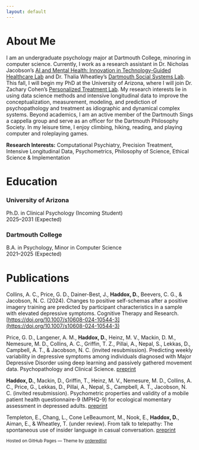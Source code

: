 ```yaml
---
layout: default
---
```


# About Me
I am an undergraduate psychology major at Dartmouth College, minoring in computer science. Currently, I work as a research assistant in Dr. Nicholas Jacobson’s [AI and Mental Health: Innovation in Technology-Guided Healthcare Lab](https://geiselmed.dartmouth.edu/jacobsonlab/) and Dr. Thalia Wheatley’s [Dartmouth Social Systems Lab](http://www.wheatlab.com). This fall, I will begin my PhD at the University of Arizona, where I will join Dr. Zachary Cohen’s [Personalized Treatment Lab](https://sites.arizona.edu/personalized-treatment-lab/). My research interests lie in using data science methods and intensive longitudinal data to improve the conceptualization, measurement, modeling, and prediction of psychopathology and treatment as idiographic and dynamical complex systems. Beyond academics, I am an active member of the Dartmouth Sings a cappella group and serve as an officer for the Dartmouth Philosophy Society. In my leisure time, I enjoy climbing, hiking, reading, and playing computer and roleplaying games.

**Research Interests:** Computational Psychiatry, Precision Treatment, Intensive Longitudinal Data, Psychometrics, Philosophy of Science, Ethical Science & Implementation

# Education

### University of Arizona
Ph.D. in Clinical Psychology (Incoming Student)  
2025–2031 (Expected)  

### Dartmouth College
B.A. in Psychology, Minor in Computer Science  
2021–2025 (Expected)


# Publications

Collins, A. C., Price, G. D., Dainer-Best, J., **Haddox, D.**, Beevers, C. G., & Jacobson, N. C. (2024). Changes to positive self-schemas after a positive imagery training are predicted by participant characteristics in a sample with elevated depressive symptoms. Cognitive Therapy and Research. [https://doi.org/10.1007/s10608-024-10544-3](https://doi.org/10.1007/s10608-024-10544-3)

Price, G. D., Langener, A. M., **Haddox, D.**, Heinz, M. V., Mackin, D. M., Nemesure, M. D., Collins, A. C., Griffin, T. Z., Pillai, A., Nepal, S., Lekkas, D., Campbell, A. T., & Jacobson, N. C. (invited resubmission). Predicting weekly variability in depressive symptoms among individuals diagnosed with Major Depressive Disorder using deep learning and passively gathered movement data. Psychopathology and Clinical Science. [preprint](https://osf.io/wcrq8)

**Haddox, D.**, Mackin, D., Griffin, T., Heinz, M. V., Nemesure, M. D., Collins, A. C., Price, G., Lekkas, D., Pillai, A., Nepal, S., Campbell, A. T., Jacobson, N. C. (invited resubmission). Psychometric properties and validity of a mobile patient health questionnaire-9 (MPHQ-9) for ecological momentary assessment in depressed adults. [preprint](https://osf.io/preprints/osf/rfvy5)

Templeton, E., Chang, L., Cone LeBeaumont, M., Nook, E., **Haddox, D.**, Aiman, E., & Wheatley, T. (under review). From talk to telepathy: The spontaneous use of insider language in casual conversation. [preprint](https://osf.io/preprints/psyarxiv/g38cx)

<p><small>Hosted on GitHub Pages &mdash; Theme by <a href="https://github.com/orderedlist">orderedlist</a></small></p>